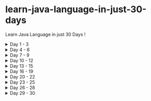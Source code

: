 # learn-java-language-in-just-30-days
Learn Java Language in just 30 Days !

<details>
<summary>Day 1 - 3</summary>

- Language
- Its Application

</details>

<details>
<summary>Day 4 - 6</summary>

- Basic Concepts
- Operations

</details>

<details>
<summary>Day 7 - 9</summary>

- Loops
- Control Statements

</details>

<details>
<summary>Day 10 - 12</summary>

- Arrays

</details>

<details>
<summary>Day 13 - 15</summary>

- Algorithms
- Structure

</details>

<details>
<summary>Day 16 - 19</summary>

- Classes
- Operators

</details>

<details>
<summary>Day 20 - 22</summary>

YOUR TABLE

</details>

<details>
<summary>Day 23 - 25</summary>

YOUR TABLE

</details>

<details>
<summary>Day 26 - 28</summary>

YOUR TABLE

</details>

<details>
<summary>Day 29 - 30</summary>

YOUR TABLE

</details>